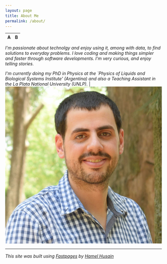 ```yaml
---
layout: page
title: About Me
permalink: /about/
---
```



A|B
:---:|:---:
*I'm passionate about technolgy and enjoy using it, among with data, to find solutions to everyday problems. I love coding and making things simpler and faster through software developments.  I'm very curious, and enjoy telling stories.*

*I'm currently doing my PhD in Physics at the `Physics of Liquids and Biological Systems Institute' (Argentina) and also a Teaching Assistant in the La Plata National University (UNLP).*    | ![](https://raw.githubusercontent.com/Raudcu/blog/master/images/me.jpg)

---

*This site was built using [Fastpages](https://github.com/fastai/fastpages) by [Hamel Husain](https://github.com/hamelsmu)*
